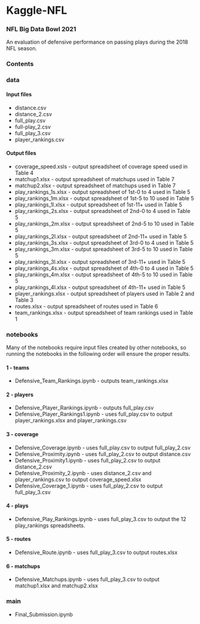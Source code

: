 # Kaggle-NFL
### NFL Big Data Bowl 2021

An evaluation of defensive performance on passing plays during the 2018 NFL season.

### Contents

### data

#### Input files

- distance.csv
- distance_2.csv
- full_play.csv
- full-play_2.csv
- full_play_3.csv
- player_rankings.csv

#### Output files

- coverage_speed.xsls - output spreadsheet of coverage speed used in Table 4
- matchup1.xlsx - output spreadsheet of matchups used in Table 7
- matchup2.xlsx - output spreadsheet of matchups used in Table 7
- play_rankings_1s.xlsx - output spreadsheet of 1st-0 to 4 used in Table 5
- play_rankings_1m.xlsx - output spreadsheet of 1st-5 to 10 used in Table 5
- play_rankings_1l.xlsx - output spreadsheet of 1st-11+ used in Table 5
- play_rankings_2s.xlsx - output spreadsheet of 2nd-0 to 4 used in Table 5
- play_rankings_2m.xlsx - output spreadsheet of 2nd-5 to 10 used in Table 5
- play_rankings_2l.xlsx - output spreadsheet of 2nd-11+ used in Table 5
- play_rankings_3s.xlsx - output spreadsheet of 3rd-0 to 4 used in Table 5
- play_rankings_3m.xlsx - output spreadsheet of 3rd-5 to 10 used in Table 5
- play_rankings_3l.xlsx - output spreadsheet of 3rd-11+ used in Table 5
- play_rankings_4s.xlsx - output spreadsheet of 4th-0 to 4 used in Table 5
- play_rankings_4m.xlsx - output spreadsheet of 4th-5 to 10 used in Table 5
- play_rankings_4l.xlsx - output spreadsheet of 4th-11+ used in Table 5
- player_rankings.xlsx - output spreadsheet of players used in Table 2 and Table 3
- routes.xlsx - output spreadsheet of routes used in Table 6
- team_rankings.xlsx - output spreadsheet of team rankings used in Table 1


### notebooks
Many of the notebooks require input files created by other notebooks, so running the notebooks in the following order will ensure the proper results.

#### 1 - teams

- Defensive_Team_Rankings.ipynb - outputs team_rankings.xlsx

#### 2 - players

- Defensive_Player_Rankings.ipynb - outputs full_play.csv
- Defensive_Player_Rankings1.ipynb - uses full_play.csv to output player_rankings.xlsx and player_rankings.csv

#### 3 - coverage

- Defensive_Coverage.ipynb - uses full_play.csv to output full_play_2.csv
- Defensive_Proximity.ipynb - uses full_play_2.csv to output distance.csv
- Defensive_Proximity1.ipynb - uses full_play_2.csv to output distance_2.csv
- Defensive_Proximity_2.ipynb - uses distance_2.csv and player_rankings.csv to output coverage_speed.xlsx
- Defensive_Coverage_1.ipynb - uses full_play_2.csv to output full_play_3.csv

#### 4 - plays

- Defensive_Play_Rankings.ipynb - uses full_play_3.csv to output the 12 play_rankings spreadsheets.

#### 5 - routes

- Defensive_Route.ipynb - uses full_play_3.csv to output routes.xlsx

#### 6 - matchups

- Defensive_Matchups.ipynb - uses full_play_3.csv to output matchup1.xlsx and matchup2.xlsx

### main

- Final_Submission.ipynb
